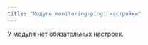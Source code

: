 ```yaml
---
title: "Модуль monitoring-ping: настройки"
---
```


У модуля нет обязательных настроек.

<!-- SCHEMA -->
